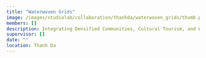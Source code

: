 ```yaml
---
title: "Waterwoven Grids"
image: /images/studiolab/collaboration/thanhda/waterwoven_grids/thumb.png
members: []
description: Integrating Densified Communities, Cultural Tourism, and Water Harmony While Preserving Local Heritage
supervisor: []
date: ""
location: Thanh Da
---
```

